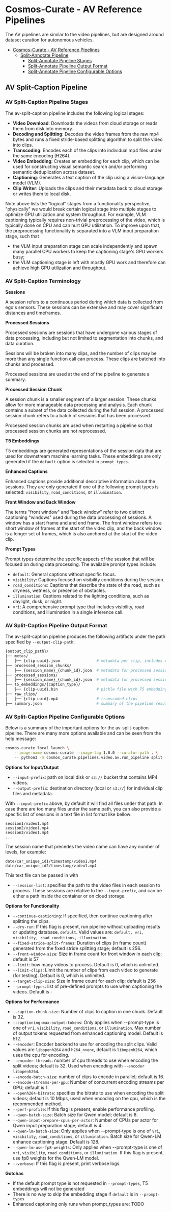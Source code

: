 # Cosmos-Curate - AV Reference Pipelines

The AV pipelines are similar to the video pipelines, but are designed around dataset curation for autonomous vehicles.

- [Cosmos-Curate - AV Reference Pipelines](#cosmos-curate---reference-pipelines)
  - [Split-Annotate Pipeline](#split-annotate-pipeline)
    - [Split-Annotate Pipeline Stages](#split-annotate-pipeline-stages)
    - [Split-Annotate Pipeline Output Format](#split-annotate-pipeline-output-format)
    - [Split-Annotate Pipeline Configurable Options](#split-annotate-pipeline-configurable-options)

## AV Split-Caption Pipeline

### AV Split-Caption Pipeline Stages

The av-split-caption pipeline includes the following logical stages:
- **Video Download**: Downloads the videos from cloud storage or reads them from disk into memory.
- **Decoding and Splitting**: Decodes the video frames from the raw mp4 bytes and runs a fixed stride-based splitting algorithm to split the video into clips.
- **Transcoding**: Encodes each of the clips into individual mp4 files under the same encoding (H264).
- **Video Embedding**: Creates an embedding for each clip, which can be used for constructing visual semantic search and/or performing semantic deduplication across dataset.
- **Captioning**: Generates a text caption of the clip using a vision-language model (VLM).
- **Clip Writer**: Uploads the clips and their metadata back to cloud storage or writes them to local disk.

Note above lists the "logical" stages from a functionality perspective,
"physically" we would break certain logical stage into multiple stages to optimize GPU utilization and system throughput.
For example, VLM captioning typically requires non-trivial preprocessing of the video, which is typically done on CPU and can hurt GPU utilization.
To improve upon that, the preprocessing functionality is separated into a VLM input preparation stage, such that
- the VLM input preparation stage can scale independently and spawn many parallel CPU workers to keep the captioning stage's GPU workers busy;
- the VLM captioning stage is left with mostly GPU work and therefore can achieve high GPU utilization and throughput.

### AV Split-Caption Terminology

**Sessions**

A session refers to a continuous period during which data is collected from ego's sensors. These sessions can be extensive and may cover significant distances and timeframes.

**Processed Sessions**

Processed sessions are sessions that have undergone various stages of data processing, including but not limited to segmentation into chunks, and data curation.

Sessions will be broken into many clips, and the number of clips may be more than any single function call can process. These clips are batched into chunks and processed.

Processed sessions are used at the end of the pipeline to generate a summary.

**Processed Session Chunk**

A session chunk is a smaller segment of a larger  session. These chunks allow for more manageable data processing and analysis. Each chunk contains a subset of the data collected during the full session. A processed session chunk refers to a batch of sessions that has been processed.

Processed session chunks are used when restarting a pipeline so that processed session chunks are not reprocessed.

**T5 Embeddings**

T5 embeddings are generated representations of the session data that are used for downstream machine learning tasks. These embeddings are only generated if the `default` option is selected in `prompt_types`.

**Enhanced Captions**

Enhanced captions provide additional descriptive information about the sessions. They are only generated if one of the following prompt types is selected: `visibility`, `road_conditions`, or `illumination`.

**Front Window and Back Window**

The terms "front window" and "back window" refer to two distinct captioning "windows" used during the data processing of sessions. A window has a start frame and and end frame. The front window refers to a short window of frames at the start of the video clip, and the back window is a longer set of frames, which is also anchored at the start of the video clip.

**Prompt Types**

Prompt types determine the specific aspects of the session that will be focused on during data processing. The available prompt types include:

- `default`: General captions without specific focus.
- `visibility`: Captions focused on visibility conditions during the session.
- `road_conditions`: Captions that describe the state of the road, such as dryness, wetness, or presence of obstacles.
- `illumination`: Captions related to the lighting conditions, such as daylight, dusk, or night.
- `vri`: A comprehensive prompt type that includes visibility, road conditions, and illumination in a single inference call.

### AV Split-Caption Pipeline Output Format

The av-split-caption pipeline produces the following artifacts under the path specified by `--output-clip-path`:

```bash
{output_clip_path}/
├── metas/
│   ├── {clip-uuid}.json                # metadata per clip, includes captions
├── processed_session_chunks/
│   ├── {session_name}_{chunk_id}.json  # metadata for processed session chunks
├── processed_sessions/
│   ├── {session_name}_{chunk_id}.json  # metadata for processed session chunks
├── t5_embeddings/{caption_type}/
│   ├── {clip-uuid}.bin                 # pickle file with T5 embeddings for the caption type
├── raw_clips/
│   ├── {clip-uuid}.mp4                 # transcoded clips
├── summary.json                        # summary of the pipeline results
```

### AV Split-Caption Pipeline Configurable Options

Below is a summary of the important options for the av-split-caption pipeline. There are many more options available and can be seen from the help message:

```bash
cosmos-curate local launch \
    --image-name cosmos-curate --image-tag 1.0.0 --curator-path . \
    -- python3 -m cosmos_curate.pipelines.video.av.run_pipeline split --help
```

**Options for Input/Output**

- `--input-prefix`: path on local disk or `s3://` bucket that contains MP4 videos.
- `--output-prefix`: destination directory (local or `s3://`) for individual clip files and metadata.

With `--input-prefix` above, by default it will find all files under that path.
In case there are too many files under the same path, you can also provide a specific list of sessions in a text file in list format like bellow:

```
session1/video1.mp4
session2/video1.mp4
session3/video1.mp4
...
```

The session name that precedes the video name can have any number of levels, for example:

```
date/car_unique_id1/timestamp/video1.mp4
date/car_unique_id2/timestamp/video1.mp4
```

This text file can be passed in with
- `--session-list`: specifies the path to the video files in each session to process. These sessions are relative to the `--input-prefix`, and can be either a path inside the container or on cloud storage.

**Options for Functionality**


- `--continue-captioning`: If specified, then continue captioning after splitting the clips.
- `--dry-run`: If this flag is present, run pipeline without uploading results or updating database.
`default`. Valid values are: `default, vri, visibility, road_conditions, illumination`.
- `--fixed-stride-split-frames`: Duration of clips (in frame count) generated from the fixed stride splitting stage; default is 256.
- `--front-window-size`: Size in frame count for front window in each clip; default is 57
- `--limit`: how many videos to process. Default is 0, which is unlimited.
- `--limit-clips`: Limit the number of clips from each video to generate (for testing). Default is 0, which is unlimited.
- `--target-clip-size`: Size in frame count for each clip; default is 256
- `--prompt-types`: list of pre-defined prompts to use when captioning the videos. Default is - 

**Options for Performance**

- `--caption-chunk-size`: Number of clips to caption in one chunk. Default is 32.
- `--captioning-max-output-tokens`: Only applies when --prompt-type is one of `vri`, `visibility`, `road_conditions`, or `illumination`. Max number of output tokens requested from enhanced captioning model. Default is 512.
- `--encoder`: Encoder backend to use for encoding the split clips. Valid values are `libopenh264` and `h264_nvenc`, default is `libopenh264`, which uses the cpu for encoding.
- `--encoder-threads`: number of cpu threads to use when encoding the split videos; default is 32. Used when encoding with `--encoder libopenh264`.
- `--encode-batch-size`: number of clips to encode in parallel; default is 16.
- `--encode-streams-per-gpu`: Number of concurrent encoding streams per GPU; default is 1.
- `--openh264-bitrate`: specifies the bitrate to use when encoding the split videos; default is 10 Mbps, used when encoding on the cpu, which is the recommended method.
- `--perf-profile`: If this flag is present, enable performance profiling.
- `--qwen-batch-size`: Batch size for Qwen model; default is 8.
- `--qwen-input-prepare-cpus-per-actor`: Number of CPUs per actor for Qwen input preparation stage; default is 4.
- `--qwen-lm-batch-size`: Only applies when --prompt-type is one of `vri`, `visibility`, `road_conditions`, or `illumination`. Batch size for Qwen-LM enhance captioning stage. Default is 128.
- `--qwen-lm-use-fp8-weights`: Only applies when --prompt-type is one of `vri`, `visibility`, `road_conditions`, or `illumination`. If this flag is present, use fp8 weights for the Qwen-LM model.
- `--verbose`: If this flag is present, print verbose logs.

**Gotchas**

* If the default prompt type is not requested in `--prompt-types`, T5 embeddings will not be generated
* There is no way to skip the embedding stage if `default` is in `--prompt-types`
* Enhanced captioning only runs when prompt_types are: TODO